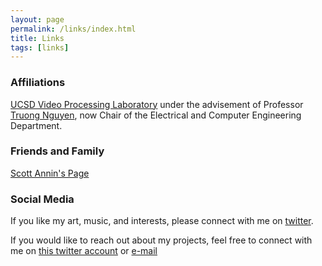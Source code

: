 ```yaml
---
layout: page
permalink: /links/index.html
title: Links
tags: [links]
---
```




### Affiliations
[UCSD Video Processing Laboratory](http://videoprocessing.ucsd.edu/) under the advisement of Professor [Truong Nguyen](http://jacobsschool.ucsd.edu/faculty/faculty_bios/index.sfe?fmp_recid=48), now Chair of the Electrical and Computer Engineering Department.

### Friends and Family
[Scott Annin's Page](http://mathfaculty.fullerton.edu/sannin/)

### Social Media
If you like my art, music, and interests, please connect with me on [twitter](http://twitter.com/karl_ni).

If you would like to reach out about my projects, feel free to connect with me on [this twitter account](http://twitter.com/karllab41) or [e-mail](mailto:kni@iqt.org)
